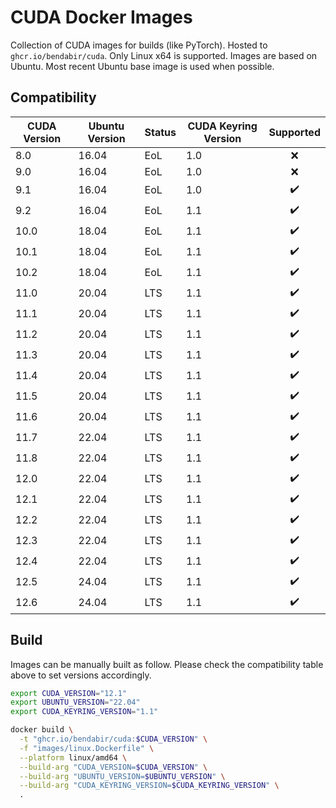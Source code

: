 # CUDA Docker Images

Collection of CUDA images for builds (like PyTorch). Hosted to `ghcr.io/bendabir/cuda`. Only Linux x64 is supported. Images are based on Ubuntu. Most recent Ubuntu base image is used when possible.

## Compatibility

| CUDA Version | Ubuntu Version | Status | CUDA Keyring Version | Supported |
| ------------ | -------------- | ------ | -------------------- | :-------: |
| 8.0          | 16.04          | EoL    | 1.0                  |    ❌     |
| 9.0          | 16.04          | EoL    | 1.0                  |    ❌     |
| 9.1          | 16.04          | EoL    | 1.0                  |    ✔️     |
| 9.2          | 16.04          | EoL    | 1.1                  |    ✔️     |
| 10.0         | 18.04          | EoL    | 1.1                  |    ✔️     |
| 10.1         | 18.04          | EoL    | 1.1                  |    ✔️     |
| 10.2         | 18.04          | EoL    | 1.1                  |    ✔️     |
| 11.0         | 20.04          | LTS    | 1.1                  |    ✔️     |
| 11.1         | 20.04          | LTS    | 1.1                  |    ✔️     |
| 11.2         | 20.04          | LTS    | 1.1                  |    ✔️     |
| 11.3         | 20.04          | LTS    | 1.1                  |    ✔️     |
| 11.4         | 20.04          | LTS    | 1.1                  |    ✔️     |
| 11.5         | 20.04          | LTS    | 1.1                  |    ✔️     |
| 11.6         | 20.04          | LTS    | 1.1                  |    ✔️     |
| 11.7         | 22.04          | LTS    | 1.1                  |    ✔️     |
| 11.8         | 22.04          | LTS    | 1.1                  |    ✔️     |
| 12.0         | 22.04          | LTS    | 1.1                  |    ✔️     |
| 12.1         | 22.04          | LTS    | 1.1                  |    ✔️     |
| 12.2         | 22.04          | LTS    | 1.1                  |    ✔️     |
| 12.3         | 22.04          | LTS    | 1.1                  |    ✔️     |
| 12.4         | 22.04          | LTS    | 1.1                  |    ✔️     |
| 12.5         | 24.04          | LTS    | 1.1                  |    ✔️     |
| 12.6         | 24.04          | LTS    | 1.1                  |    ✔️     |

## Build

Images can be manually built as follow. Please check the compatibility table above to set versions accordingly.

```bash
export CUDA_VERSION="12.1"
export UBUNTU_VERSION="22.04"
export CUDA_KEYRING_VERSION="1.1"

docker build \
  -t "ghcr.io/bendabir/cuda:$CUDA_VERSION" \
  -f "images/linux.Dockerfile" \
  --platform linux/amd64 \
  --build-arg "CUDA_VERSION=$CUDA_VERSION" \
  --build-arg "UBUNTU_VERSION=$UBUNTU_VERSION" \
  --build-arg "CUDA_KEYRING_VERSION=$CUDA_KEYRING_VERSION" \
  .
```
